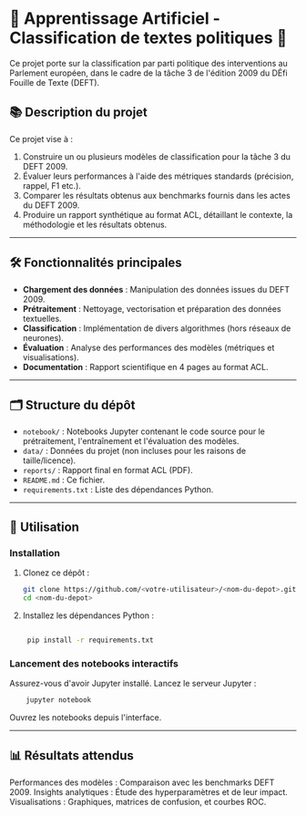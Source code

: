 # 🧠 Apprentissage Artificiel - Classification de textes politiques 🧠

Ce projet porte sur la classification par parti politique des interventions au Parlement européen, dans le cadre de la tâche 3 de l'édition 2009 du DÉfi Fouille de Texte (DEFT).

## 📚 Description du projet

Ce projet vise à :  
1. Construire un ou plusieurs modèles de classification pour la tâche 3 du DEFT 2009.  
2. Évaluer leurs performances à l'aide des métriques standards (précision, rappel, F1 etc.).  
3. Comparer les résultats obtenus aux benchmarks fournis dans les actes du DEFT 2009.  
4. Produire un rapport synthétique au format ACL, détaillant le contexte, la méthodologie et les résultats obtenus.

---

## 🛠️ Fonctionnalités principales

- **Chargement des données** : Manipulation des données issues du DEFT 2009.  
- **Prétraitement** : Nettoyage, vectorisation et préparation des données textuelles.  
- **Classification** : Implémentation de divers algorithmes (hors réseaux de neurones).  
- **Évaluation** : Analyse des performances des modèles (métriques et visualisations).  
- **Documentation** : Rapport scientifique en 4 pages au format ACL.

---

## 🗂️ Structure du dépôt

- `notebook/` : Notebooks Jupyter contenant le code source pour le prétraitement, l'entraînement et l'évaluation des modèles. 
- `data/` : Données du projet (non incluses pour les raisons de taille/licence).  
- `reports/` : Rapport final en format ACL (PDF).  
- `README.md` : Ce fichier.  
- `requirements.txt` : Liste des dépendances Python.  

---

## 🚀 Utilisation

### Installation

1. Clonez ce dépôt :  
   ```bash
   git clone https://github.com/<votre-utilisateur>/<nom-du-depot>.git
   cd <nom-du-depot>
   ```
2. Installez les dépendances Python :
   ```bash

    pip install -r requirements.txt
   ```

### Lancement des notebooks interactifs

Assurez-vous d'avoir Jupyter installé.
Lancez le serveur Jupyter :
```bash
    jupyter notebook
```
Ouvrez les notebooks depuis l'interface.

---


## 📊 Résultats attendus

 Performances des modèles : Comparaison avec les benchmarks DEFT 2009.
 Insights analytiques : Étude des hyperparamètres et de leur impact.
 Visualisations : Graphiques, matrices de confusion, et courbes ROC.
